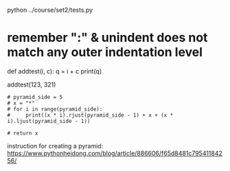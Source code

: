 python ../course/set2/tests.py

# remember ":" & unindent does not match any outer indentation level

def addtest(i, c):
q = i + c
print(q)

addtest(123, 321)

    # pyramid_side = 5
    # x = "*"
    # for i in range(pyramid_side):
    #     print((x * i).rjust(pyramid_side - 1) + x + (x * i).ljust(pyramid_side - 1))

    # return x

instruction for creating a pyramid:
https://www.pythonheidong.com/blog/article/886606/f65d8481c79541184256/
